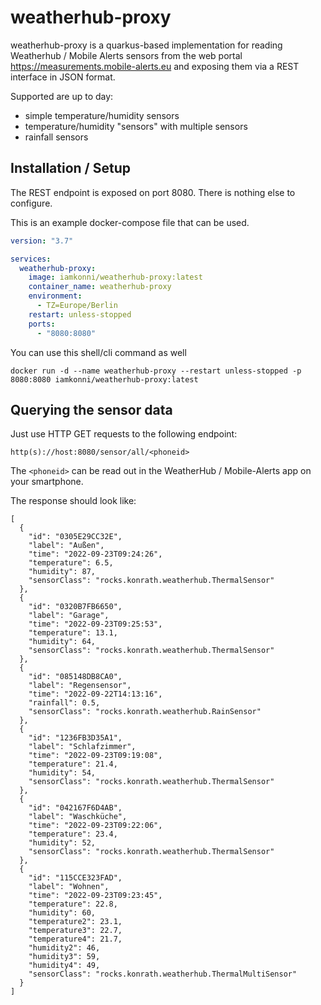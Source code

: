 # weatherhub-proxy

weatherhub-proxy is a quarkus-based implementation for reading Weatherhub / Mobile Alerts sensors from the web portal https://measurements.mobile-alerts.eu and exposing them via a REST interface in JSON format.

Supported are up to day:

* simple temperature/humidity sensors
* temperature/humidity "sensors" with multiple sensors
* rainfall sensors

## Installation / Setup

The REST endpoint is exposed on port 8080. There is nothing else to configure.

This is an example docker-compose file that can be used.

```docker-compose.yml
version: "3.7"

services:
  weatherhub-proxy:
    image: iamkonni/weatherhub-proxy:latest
    container_name: weatherhub-proxy
    environment:
      - TZ=Europe/Berlin
    restart: unless-stopped
    ports:
      - "8080:8080"
```

You can use this shell/cli command as well

```shell
docker run -d --name weatherhub-proxy --restart unless-stopped -p 8080:8080 iamkonni/weatherhub-proxy:latest
```

## Querying the sensor data

Just use HTTP GET requests to the following endpoint:

```endpoint
http(s)://host:8080/sensor/all/<phoneid>
```

The `<phoneid>` can be read out in the WeatherHub / Mobile-Alerts app on your smartphone.
  
The response should look like:
  
```application/json
[
  {
    "id": "0305E29CC32E",
    "label": "Außen",
    "time": "2022-09-23T09:24:26",
    "temperature": 6.5,
    "humidity": 87,
    "sensorClass": "rocks.konrath.weatherhub.ThermalSensor"
  },
  {
    "id": "0320B7FB6650",
    "label": "Garage",
    "time": "2022-09-23T09:25:53",
    "temperature": 13.1,
    "humidity": 64,
    "sensorClass": "rocks.konrath.weatherhub.ThermalSensor"
  },
  {
    "id": "085148DB8CA0",
    "label": "Regensensor",
    "time": "2022-09-22T14:13:16",
    "rainfall": 0.5,
    "sensorClass": "rocks.konrath.weatherhub.RainSensor"
  },
  {
    "id": "1236FB3D35A1",
    "label": "Schlafzimmer",
    "time": "2022-09-23T09:19:08",
    "temperature": 21.4,
    "humidity": 54,
    "sensorClass": "rocks.konrath.weatherhub.ThermalSensor"
  },
  {
    "id": "042167F6D4AB",
    "label": "Waschküche",
    "time": "2022-09-23T09:22:06",
    "temperature": 23.4,
    "humidity": 52,
    "sensorClass": "rocks.konrath.weatherhub.ThermalSensor"
  },
  {
    "id": "115CCE323FAD",
    "label": "Wohnen",
    "time": "2022-09-23T09:23:45",
    "temperature": 22.8,
    "humidity": 60,
    "temperature2": 23.1,
    "temperature3": 22.7,
    "temperature4": 21.7,
    "humidity2": 46,
    "humidity3": 59,
    "humidity4": 49,
    "sensorClass": "rocks.konrath.weatherhub.ThermalMultiSensor"
  }
]
```
